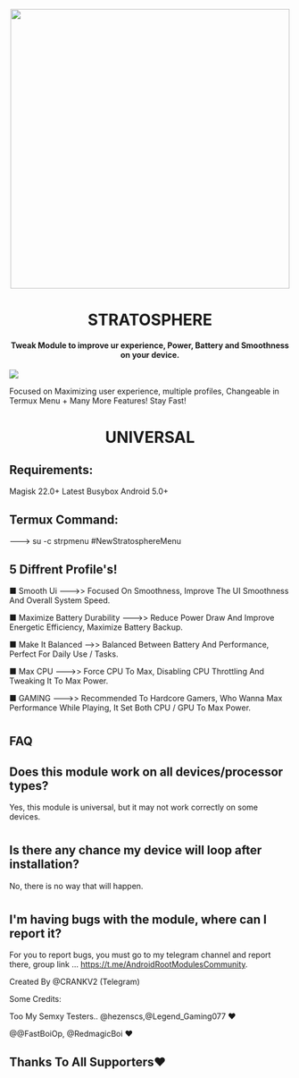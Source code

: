  

 <p align="center"><a href="https://t.me/AndroidRootModulesCommunity"><img src="https://i.imgur.com/IOUJLXI.mp4" width="500"></a></p>  
 <h1 align="center"><b> STRATOSPHERE </b></h1> 
 <h4 align="center">Tweak Module to improve ur experience, Power, Battery and Smoothness on your device.</h4>

 <a href="https://t.me/AndroidRootModulesCommunity"><img src="https://img.shields.io/badge/Join-Telegram%20Channel-red.svg?logo=Telegram"></a>

Focused on Maximizing user experience, multiple profiles, Changeable in Termux Menu + Many More Features! Stay Fast!

 <h1 align="center"><b> UNIVERSAL </b></h1> 

## Requirements:
Magisk 22.0+
Latest Busybox
Android 5.0+

## Termux Command:
---> su -c strpmenu #NewStratosphereMenu


## 5 Diffrent Profile's!
■ Smooth Ui
--->> Focused On Smoothness, Improve The UI Smoothness And Overall System Speed.

■ Maximize Battery Durability 
--->> Reduce Power Draw And Improve Energetic Efficiency, Maximize Battery Backup.

■ Make It Balanced 
-->> Balanced Between Battery And Performance, Perfect For Daily Use / Tasks.

■ Max CPU
--->> Force CPU To Max, Disabling CPU Throttling And Tweaking It To Max Power.

■ GAMING
--->> Recommended To Hardcore Gamers, Who Wanna Max Performance While Playing, It Set Both CPU / GPU To Max Power.



#
## FAQ

## Does this module work on all devices/processor types? 
Yes, this module is universal, but it may not work correctly on some devices.

#

## Is there any chance my device will loop after installation? 
No, there is no way that will happen.

#

## I'm having bugs with the module, where can I report it? 
For you to report bugs, you must go to my telegram channel and report there, group link ... https://t.me/AndroidRootModulesCommunity.



Created By @CRANKV2 (Telegram)

Some Credits:

Too My Semxy Testers.. 
@hezenscs,@Legend_Gaming077 ❤

@@FastBoiOp, @RedmagicBoi ❤

## Thanks To All Supporters❤️

